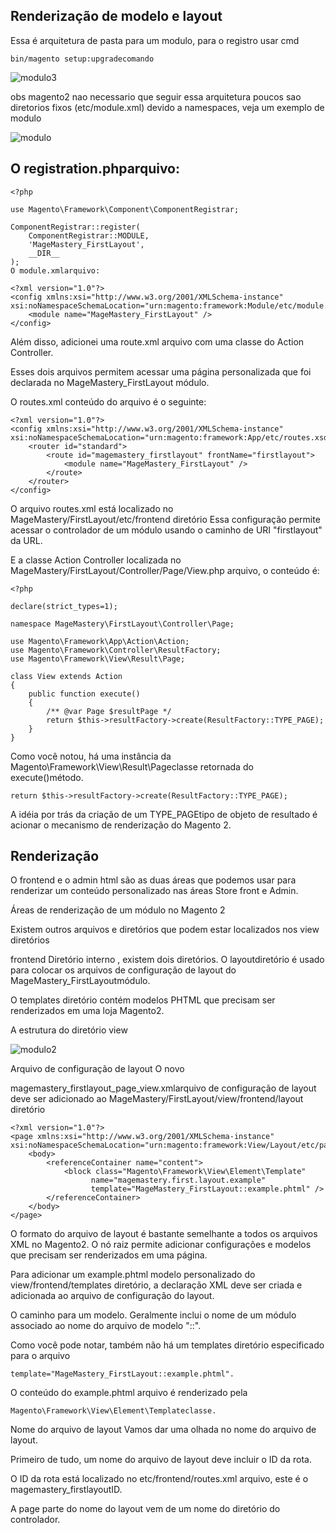 ## Renderização de modelo e layout

Essa é arquitetura de pasta para um modulo, para o registro usar cmd

    bin/magento setup:upgradecomando 

![modulo3](https://user-images.githubusercontent.com/26981092/78250088-b870c900-74c5-11ea-8924-8bd2fe34b244.png)

obs  magento2 nao necessario que seguir essa arquitetura poucos sao diretorios fixos (etc/module.xml) devido a namespaces, veja um exemplo de modulo 

 ![modulo](https://user-images.githubusercontent.com/26981092/78152548-573aee00-7410-11ea-9c47-b4c849b3072a.png) 


## O registration.phparquivo:

    <?php

    use Magento\Framework\Component\ComponentRegistrar;

    ComponentRegistrar::register(
        ComponentRegistrar::MODULE,
        'MageMastery_FirstLayout',
        __DIR__
    );
    O module.xmlarquivo:

    <?xml version="1.0"?>
    <config xmlns:xsi="http://www.w3.org/2001/XMLSchema-instance" 
    xsi:noNamespaceSchemaLocation="urn:magento:framework:Module/etc/module.xsd">
        <module name="MageMastery_FirstLayout" />
    </config>


Além disso, adicionei uma route.xml arquivo com uma classe do Action Controller. 

Esses dois arquivos permitem acessar uma página personalizada que foi declarada no MageMastery_FirstLayout módulo.

O routes.xml conteúdo do arquivo é o seguinte:

    <?xml version="1.0"?>
    <config xmlns:xsi="http://www.w3.org/2001/XMLSchema-instance" 
    xsi:noNamespaceSchemaLocation="urn:magento:framework:App/etc/routes.xsd">
        <router id="standard">
            <route id="magemastery_firstlayout" frontName="firstlayout">
                <module name="MageMastery_FirstLayout" />
            </route>
        </router>
    </config>

O arquivo routes.xml está localizado no MageMastery/FirstLayout/etc/frontend diretório Essa configuração permite acessar o controlador de um módulo usando o caminho de URI "firstlayout" da URL.

E a classe Action Controller localizada no MageMastery/FirstLayout/Controller/Page/View.php arquivo, o conteúdo é:

    <?php

    declare(strict_types=1);

    namespace MageMastery\FirstLayout\Controller\Page;

    use Magento\Framework\App\Action\Action;
    use Magento\Framework\Controller\ResultFactory;
    use Magento\Framework\View\Result\Page;

    class View extends Action
    {
        public function execute()
        {
            /** @var Page $resultPage */
            return $this->resultFactory->create(ResultFactory::TYPE_PAGE);
        }
    }

Como você notou, há uma instância da Magento\Framework\View\Result\Pageclasse retornada do execute()método.

    return $this->resultFactory->create(ResultFactory::TYPE_PAGE);

A idéia por trás da criação de um TYPE_PAGEtipo de objeto de resultado é acionar o mecanismo de renderização do Magento 2.

## Renderização

O frontend e o admin html são as duas áreas que podemos usar para renderizar um conteúdo personalizado nas áreas Store front e Admin.

Áreas de renderização de um módulo no Magento 2

Existem outros arquivos e diretórios que podem estar localizados nos view diretórios

frontend Diretório interno , existem dois diretórios. O layoutdiretório é usado para colocar os arquivos de configuração de layout do MageMastery_FirstLayoutmódulo.

O templates  diretório contém modelos PHTML que precisam ser renderizados em uma loja Magento2.

A estrutura do diretório view

![modulo2](https://user-images.githubusercontent.com/26981092/78152818-b7ca2b00-7410-11ea-9ece-983895bec518.png)

Arquivo de configuração de layout
O novo

magemastery_firstlayout_page_view.xmlarquivo de configuração de layout deve ser adicionado ao MageMastery/FirstLayout/view/frontend/layout  diretório

    <?xml version="1.0"?>
    <page xmlns:xsi="http://www.w3.org/2001/XMLSchema-instance" 
    xsi:noNamespaceSchemaLocation="urn:magento:framework:View/Layout/etc/page_configuration.xsd">
        <body>
            <referenceContainer name="content">
                <block class="Magento\Framework\View\Element\Template"
                      name="magemastery.first.layout.example"
                      template="MageMastery_FirstLayout::example.phtml" />
            </referenceContainer>
        </body>
    </page>

O formato do arquivo de layout é bastante semelhante a todos os arquivos XML no Magento2. 
O nó raiz <page /> permite adicionar configurações e modelos que precisam ser renderizados em uma página.

Para adicionar um example.phtml modelo personalizado do view/frontend/templates diretório, a declaração XML deve ser criada e adicionada ao arquivo de configuração do layout.

O caminho para um modelo. Geralmente inclui o nome de um módulo associado ao nome do arquivo de modelo "::". 

Como você pode notar, também não há um templates diretório especificado para o arquivo 

    template="MageMastery_FirstLayout::example.phtml". 

O conteúdo do example.phtml arquivo é renderizado pela

    Magento\Framework\View\Element\Templateclasse.

Nome do arquivo de layout
Vamos dar uma olhada no nome do arquivo de layout. 

Primeiro de tudo, um nome do arquivo de layout deve incluir o ID da rota. 

O ID da rota está localizado no etc/frontend/routes.xml arquivo, este é o magemastery_firstlayoutID. 

A page parte do nome do layout vem de um nome do diretório do controlador. 